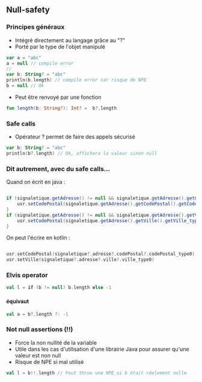 ## Null-safety


### Principes généraux

- Intégré directement au langage grâce au "?"
- Porté par le type de l'objet manipulé
```kotlin
var a = "abc"
a = null // compile error
//
var b: String? = "abc"
println(b.length) // compile error car risque de NPE
b = null // Ok
```
- Peut être renvoyé par une fonction
```kotlin
fun length(b: String?): Int? =  b?.length
```


### Safe calls

- Opérateur ? permet de faire des appels sécurisé

```kotlin
var b: String? = "abc"
println(b?.length) // Ok, affichera la valeur sinon null
```


### Dit autrement, avec du safe calls...

Quand on écrit en java :

<span class="littleCode">

```java

if (signaletique.getAdresse() != null && signaletique.getAdresse().getCodePostal() != null) {
    usr.setCodePostal(signaletique.getAdresse().getCodePostal().getCodePostal_type0());
}
if (signaletique.getAdresse() != null && signaletique.getAdresse().getVille() != null) {
    usr.setCodePostal(signaletique.getAdresse().getVille().getVille_type0());
}

```

</span>

On peut l'écrire en kotlin :

```kotlin

usr.setCodePostal(signaletique?.adresse?.codePostal?.codePostal_type0)
usr.setVille(signaletique?.adresse?.ville?.ville_type0)

```


### Elvis operator

```kotlin
val l = if (b != null) b.length else -1
```
#### équivaut 
```kotlin
val a = b?.length ?: -1

```


### Not null assertions (!!)
- Force la non nullité de la variable
- Utile dans les cas d'utilisation d'une librairie Java pour assurer qu'une valeur est non null
- Risque de NPE si mal utilisé

```kotlin
val l = b!!.length // Peut throw une NPE si b était réelement nulle
```